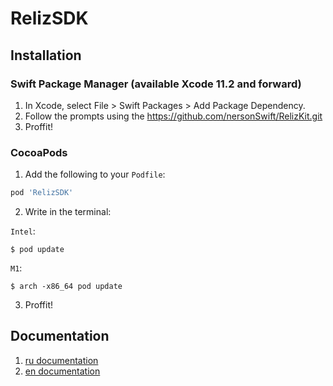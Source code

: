 # RelizSDK

## Installation

### Swift Package Manager (available Xcode 11.2 and forward)
1. In Xcode, select File > Swift Packages > Add Package Dependency.
2. Follow the prompts using the https://github.com/nersonSwift/RelizKit.git
3. Proffit!

### CocoaPods
1. Add the following to your `Podfile`:
```ruby
pod 'RelizSDK'
```
2. Write in the terminal:

`Intel`:
```
$ pod update
```

`M1`:
```
$ arch -x86_64 pod update
```
3. Proffit!

## Documentation

1. [ru documentation](Documentation-RU/README.md)
2. [en documentation](Documentation-EN/README.md)
